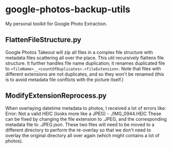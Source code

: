 # google-photos-backup-utils
My personal toolkit for Google Photo Extraction.  

## FlattenFileStructure.py
Google Photos Takeout will zip all files in a complex file structure with metadata files scattering all over the place. This util recursively flattens file structure. It further handles file name duplication; it renames duplicated file to `<fileName>__<countOfDuplicates>.<fileExtension>`. Note that files with different extensions are not duplicates, and so they won't be renamed (this is to avoid metadata file conflicts with the picture itself.)

## ModifyExtensionReprocess.py
When overlaying datetime metadata to photos, I received a lot of errors like:
Error: Not a valid HEIC (looks more like a JPEG) - ./IMG_0944.HEIC
These can be fixed by changing the file extension to .JPEG, and the corresponding metadata file
to .JPEG.json.
These two files will need to be moved to a different directory to perform the re-overlay
so that we don't need to overlay the original directory all over again (which might contains a lot of photos).